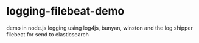 # logging-filebeat-demo
demo in node.js logging using log4js, bunyan, winston and the log shipper filebeat for send to elasticsearch
